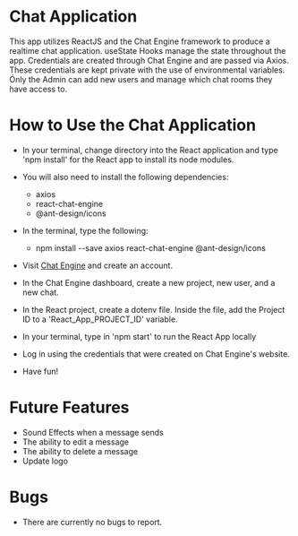 # Chat Application

This app utilizes ReactJS and the Chat Engine framework to produce a realtime chat application. useState Hooks manage the state throughout the app. Credentials are created through Chat Engine and are passed via Axios. These credentials are kept private with the use of environmental variables. Ónly the Admin can add new users and manage which chat rooms they have access to.

# How to Use the Chat Application

- In your terminal, change directory into the React application and type 'npm install' for the React app to install its node modules. 

- You will also need to install the following dependencies:
  - axios
  - react-chat-engine
  - @ant-design/icons

- In the terminal, type the following: 
  - npm install --save axios react-chat-engine @ant-design/icons

- Visit [Chat Engine](https://chatengine.io/) and create an account.

- In the Chat Engine dashboard, create a new project, new user, and a new chat.

- In the React project, create a dotenv file. Inside the file, add the Project ID to a 'React_App_PROJECT_ID' variable.

- In your terminal, type in 'npm start' to run the React App locally

- Log in using the credentials that were created on Chat Engine's website.

- Have fun!

# Future Features

- Sound Effects when a message sends
- The ability to edit a message
- The ability to delete a message
- Update logo

# Bugs

- There are currently no bugs to report.
